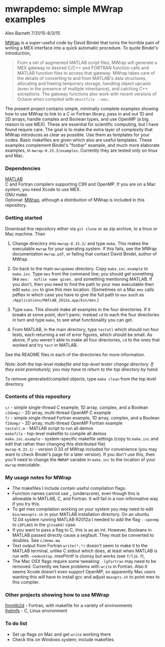 # mwrapdemo: simple MWrap examples

  Alex Barnett 7/31/15-8/3/15

[MWrap](http://www.cs.cornell.edu/~bindel/sw/mwrap/) is a super-useful code by David Bindel that turns the horrible pain of writing a MEX interface into a quick automatic procedure. To quote Bindel's introduction,

>From a set of augmented MATLAB script files, MWrap will generate a MEX gateway to desired C/C\++ and FORTRAN function calls and MATLAB function files to access that gateway. MWrap takes care of the details of converting to and from MATLAB's data structures, allocating and freeing temporary storage, handling object upcasts (even in the presence of multiple inheritance), and catching C\++ exceptions. The gateway functions also work with recent versions of Octave when compiled with `mkoctfile --mex.`

The present project contains simple, minimally complete examples showing how to use MWrap to link to a C or Fortran library, pass in and out 1D and 2D arrays, handle complex and Boolean types, and use OpenMP (a big reason to use MEX). These are essential for scientific computing, but I have found require care. The goal is to make the extra layer of complexity that MWrap introduces as clear as possible. Use them as templates for your codes. Basic makefiles are given which also are useful templates. These examples complement Bindel's "foobar" example, and much more elaborate examples, in `mwrap-0.33.3/examples`. Currently they are tested only on linux and Mac.

### Dependencies

[MATLAB](http://www.mathworks.com/products/matlab)  
C and Fortran compilers supporting C99 and OpenMP.
If you are on a Mac system, you need Xcode to use MEX.  
GNU make.  
Optional: [MWrap](http://www.cs.cornell.edu/~bindel/sw/mwrap/), although a distribution of MWrap is included in this repository.

### Getting started

Download this repository either via `git clone` or as zip archive, to a linux or Mac machine. Then

1. Change directory into `mwrap-0.33.3/` and type `make`. This makes the executable `mwrap` for your operating system. If this fails, see the MWrap documentation `mwrap.pdf`, or failing that contact David Bindel, author of MWrap.

1. Go back to the main `mwrapdemo` directory. Copy `make.inc.example` to `make.inc`. Type `mex` from the command line; you should get something like `mex:  nofile name given.` and something mentioning MATLAB. If you don't, then you need to find the path to your mex executable then edit `make.inc` to give this mex location. (Sometimes on a Mac `mex` calls pdftex in which case you have to give the full path to `mex` such as `/Applications/MATLAB_2012a.app/bin/mex`.)

1. Type `make`. This should make all examples in the four directories. If it breaks at some point, don't panic; instead `cd` to each the four directories in turn and type `make`, to see what functionality you can get.

1. From MATLAB, in the main directory, type `testall` which should run four tests, each returning a set of error figures, which should be small. As above, if you weren't able to make all four directories, `cd` to the ones that worked and try `test` in MATLAB.

See the README files in each of the directories for more information.

*Note: both the top-level makefile and top-level tester change directory. If they exist prematurely, you may have to return to the top directory by hand.*

To remove generated/compiled objects, type `make clean` from the top level directory.

### Contents of this repository

`c/` - simple single-thread C example, 1D array, complex, and a Boolean  
`c2domp/` - 2D array, multi-thread OpenMP C example  
`f/` - simple single-thread Fortran example, 1D array, complex, and a Boolean  
`f2domp/` - 2D array, multi-thread OpenMP Fortran example  
`testall.m` - MATLAB script to run all demos  
`makefile` - top-level makefile to compile all demos  
`make.inc.example` - system-specific makefile settings
(copy to `make.inc` and edit that rather than changing this distributed file)  
`mwrap-0.33.3/` - version 0.33 of MWrap included for convenience (you may want to check Bindel's page for a later version). If you don't use this, then you'll need to change the `MWRAP` variable in `make.inc` to the location of your `mwrap` executable.  

### My usage notes for MWrap

* The makefiles I include contain useful compilation flags.
* Function names cannot use _ (underscore), even though this is allowable in MATLAB, C, and Fortran. It will fail in a non-informative way if you try this.
* To get mex compilation working on your system you may need to edit `bin/mexopts.sh` in your MATLAB installation directory. On an ubuntu 12.04 system running MATLAB R2012a I needed to add the flag `--openmp` to `LDFLAGS` in the `glnxa64)` case.
* If you want to pass a flag to C, this is as an int. However, Booleans in MATLAB passed directly cause a segfault. They must be converted to doubles. See `c/demo.mw`
* Text output from Fortran `write(*,*)` doesn't seem to make it to the MATLAB terminal, unlike C stdout which does, at least when MATLAB is run with `-nodesktop`. mexPrintf is clumsy but works (see `f/lib.f`).
* The Mac OSX flags require some tweaking: `-lgfortran` may need to be removed. Currently we have problems with `write` in Fortran. Also it seems Xcode doesn't even support OpenMP, so apparently Mac users wanting this will have to install gcc and adjust `mexopts.sh` to point mex to this compiler.

### Other projects showing how to use MWrap

[fmmlib2d](http://www.cims.nyu.edu/cmcl/fmm2dlib/fmm2dlib.html) - Fortran, with makefile for a variety of environments  
[lhelmfs](https://math.dartmouth.edu/~ahb/software/lhelmfs.tgz) - C, Linux environment  

### To do list

* Set up flags on Mac and get `write` working there
* Check this on Windows system; include makefiles

